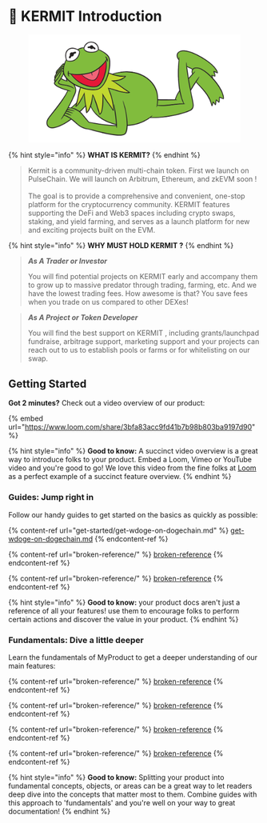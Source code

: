 # 🦴 KERMIT Introduction

<figure><img src=".gitbook/assets/66019.png" alt=""><figcaption></figcaption></figure>

{% hint style="info" %}
**WHAT IS KERMIT?**
{% endhint %}

> Kermit is a community-driven multi-chain token. First we launch on PulseChain. We will launch on Arbitrum, Ethereum, and zkEVM soon ! \
> \
> The goal is to provide a comprehensive and convenient, one-stop platform for the cryptocurrency community. KERMIT features supporting the DeFi and Web3 spaces including crypto swaps, staking, and yield farming, and serves as a launch platform for new and exciting projects built on the EVM.

{% hint style="info" %}
**WHY MUST HOLD KERMIT ?**
{% endhint %}

> _**As A Trader or Investor**_
>
> You will find potential projects on KERMIT early and accompany them to grow up to massive predator through trading, farming, etc. And we have the lowest trading fees. How awesome is that? You save fees when you trade on us compared to other DEXes!

> _**As A Project or Token Developer**_
>
> You will find the best support on KERMIT , including grants/launchpad fundraise, arbitrage support, marketing support and your projects can reach out to us to establish pools or farms or for whitelisting on our swap.

## Getting Started

**Got 2 minutes?** Check out a video overview of our product:

{% embed url="https://www.loom.com/share/3bfa83acc9fd41b7b98b803ba9197d90" %}

{% hint style="info" %}
**Good to know:** A succinct video overview is a great way to introduce folks to your product. Embed a Loom, Vimeo or YouTube video and you're good to go! We love this video from the fine folks at [Loom](https://loom.com) as a perfect example of a succinct feature overview.
{% endhint %}

### Guides: Jump right in

Follow our handy guides to get started on the basics as quickly as possible:

{% content-ref url="get-started/get-wdoge-on-dogechain.md" %}
[get-wdoge-on-dogechain.md](get-started/get-wdoge-on-dogechain.md)
{% endcontent-ref %}

{% content-ref url="broken-reference/" %}
[broken-reference](broken-reference/)
{% endcontent-ref %}

{% content-ref url="broken-reference/" %}
[broken-reference](broken-reference/)
{% endcontent-ref %}

{% hint style="info" %}
**Good to know:** your product docs aren't just a reference of all your features! use them to encourage folks to perform certain actions and discover the value in your product.
{% endhint %}

### Fundamentals: Dive a little deeper

Learn the fundamentals of MyProduct to get a deeper understanding of our main features:

{% content-ref url="broken-reference/" %}
[broken-reference](broken-reference/)
{% endcontent-ref %}

{% content-ref url="broken-reference/" %}
[broken-reference](broken-reference/)
{% endcontent-ref %}

{% content-ref url="broken-reference/" %}
[broken-reference](broken-reference/)
{% endcontent-ref %}

{% content-ref url="broken-reference/" %}
[broken-reference](broken-reference/)
{% endcontent-ref %}

{% hint style="info" %}
**Good to know:** Splitting your product into fundamental concepts, objects, or areas can be a great way to let readers deep dive into the concepts that matter most to them. Combine guides with this approach to 'fundamentals' and you're well on your way to great documentation!
{% endhint %}
